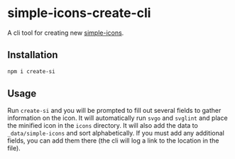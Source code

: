 # simple-icons-create-cli

A cli tool for creating new [simple-icons](https://github.com/simple-icons/simple-icons).

## Installation

```bash
npm i create-si
```

## Usage

Run `create-si` and you will be prompted to fill out several fields to gather information on the icon. It will automatically run `svgo` and `svglint` and place the minified icon in the `icons` directory. It will also add the data to `_data/simple-icons` and sort alphabetically. If you must add any additional fields, you can add them there (the cli will log a link to the location in the file).
